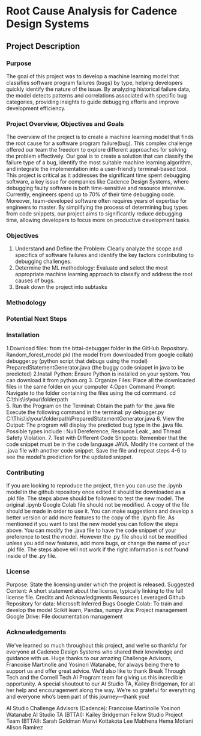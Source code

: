 # Root Cause Analysis for Cadence Design Systems

## Project Description
### Purpose
The goal of this project was to develop a machine learning model that classifies software program failures (bugs) by type, helping developers quickly identify the nature of the issue. By analyzing historical failure data, the model detects patterns and correlations associated with specific bug categories, providing insights to guide debugging efforts and improve development efficiency. 

### Project Overview, Objectives and Goals
 The overview of the project is to create a machine learning model that finds the root cause for a software program failure(bug). This complex challenge offered our team the freedom to explore different approaches for solving the problem effectively. 
Our goal is to create a solution that can classify the failure type of a bug, identify the most suitable machine learning algorithm, and integrate the implementation into a user-friendly terminal-based tool. This project is critical as it addresses the significant time spent debugging software, a key issue for companies like Cadence Design Systems, where debugging faulty software is both time-sensitive and resource intensive. 
Currently, engineers spend up to 70% of their time debugging code. Moreover, team-developed software often requires years of expertise for engineers to master. By simplifying the process of determining bug types from  code snippets, our project aims to significantly reduce debugging time, allowing developers to focus more on productive development tasks. 

### Objectives
1. Understand and Define the Problem: Clearly analyze the scope and specifics of software failures and identify the key factors contributing to debugging challenges. 
2. Determine the ML methodology: Evaluate and select the most appropriate machine learning approach to classify and address the root causes of bugs. 
3. Break down the project into subtasks

### Methodology


### Potential Next Steps


### Installation
1.Download files: from the bttai-debugger folder in the GitHub Repository.
Random_forest_model.pkl (the model from downloaded from google collab)
debugger.py (python script that debugs using the model)
PreparedStatementGenerator.java (the buggy code snippet in java to be predicted)
2.Install Python: Ensure Python is installed on your system. 
You can download it from python.org
3. Organize Files: Place all the downloaded files in the same folder on your computer
4.Open Command Prompt: Navigate to the folder containing the files using the cd command.
cd C:\this\is\your\folderpath\
5. Run the Program on the Terminal:
Obtain the path for the .java file 
Execute the following command in the terminal: 
		py debugger.py C:\This\is\your\folderpath\PreparedStatementGenerator.java
6. View the Output: The program will display the predicted bug type in the .java file. 
Possible types include : Null Dereference, Resource Leak , and Thread Safety Violation.
7. Test with Different Code Snippets: Remember that the code snippet must be in the code language JAVA. 
Modify the content of the .java file with another code snippet.
 Save the file and repeat steps 4-6 to see the model's prediction for the updated snippet. 

### Contributing
If you are looking to reproduce the project, then you can use the .ipynb model in the github repository once edited it should be downloaded as a .pkl file. The steps above should be followed to test the new model. 
The original .ipynb Google Colab file should not be modified. A copy of the file should be made in order to use it. You can make suggestions and develop a better version or add more features to the copy of the .ipynb file. As mentioned if you want to test the new model you can follow the steps above. You can modify the .java file to have the code snippet of your preference to test the model. However the .py file should not be modified unless you add new features, add more bugs, or change the name of your .pkl file. The steps above will not work if the right information is not found inside of the .py file. 

### License
Purpose: State the licensing under which the project is released.
Suggested Content: A short statement about the license, typically linking to the full license file.
Credits and Acknowledgments
Resources Leveraged
	Github Repository for data: Microsoft Inferred Bugs
	Google Colab: To train and develop the model
	Scikit learn, Pandas, numpy
	Jira: Project management
	Google Drive: File documentation management

### Acknowledgements
We've learned so much throughout this project, and we’re so thankful for everyone at Cadence Design Systems who shared their knowledge and guidance with us. Huge thanks to our amazing Challenge Advisors, Francoise Martinolle and Yosinori Watanabe, for always being there to support us and offer great advice.
We’d also like to thank Break Through Tech and the Cornell Tech AI Program team for giving us this incredible opportunity. A special shoutout to our AI Studio TA, Kailey Bridgeman, for all her help and encouragement along the way.
We’re so grateful for everything and everyone who’s been part of this journey—thank you!

AI Studio Challenge Advisors (Cadence):
Francoise Martinolle
Yosinori Watanabe
AI Studio TA (BTTAI):
Kailey Bridgeman
Fellow Studio Project Team (BTTAI):
Sarah Goldman
Manvi Kottakota
Lee Mabhena
Hema Motiani
Alison Ramirez
